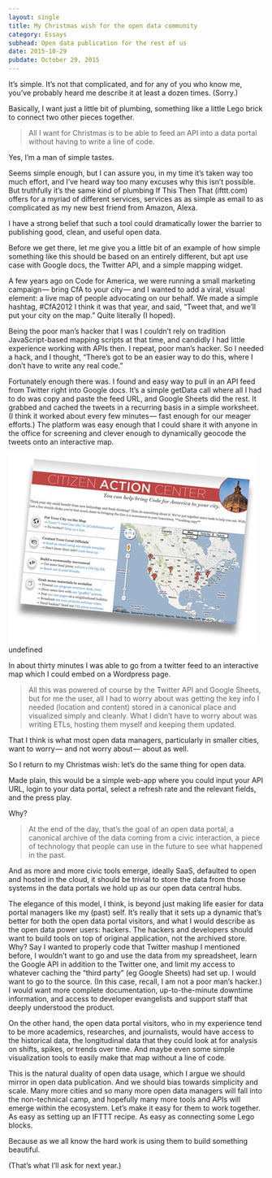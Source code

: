 ```yaml
---
layout: single
title: My Christmas wish for the open data community
category: Essays
subhead: Open data publication for the rest of us
date: 2015-10-29
pubdate: October 29, 2015
---
```

It’s simple. It’s not that complicated, and for any of you who know me, you’ve probably heard me describe it at least a dozen times. (Sorry.)

Basically, I want just a little bit of plumbing, something like a little Lego brick to connect two other pieces together.

> All I want for Christmas is to be able to feed an API into a data portal without having to write a line of code.

Yes, I’m a man of simple tastes.

Seems simple enough, but I can assure you, in my time it’s taken way too much effort, and I’ve heard way too many excuses why this isn’t possible. But truthfully it’s the same kind of plumbing If This Then That (ifttt.com) offers for a myriad of different services, services as as simple as email to as complicated as my new best friend from Amazon, Alexa.

I have a strong belief that such a tool could dramatically lower the barrier to publishing good, clean, and useful open data.

Before we get there, let me give you a little bit of an example of how simple something like this should be based on an entirely different, but apt use case with Google docs, the Twitter API, and a simple mapping widget.

A few years ago on Code for America, we were running a small marketing campaign — bring CfA to your city — and I wanted to add a viral, visual element: a live map of people advocating on our behalf. We made a simple hashtag, #CfA2012 I think it was that year, and said, “Tweet that, and we’ll put your city on the map.” Quite literally (I hoped).

Being the poor man’s hacker that I was I couldn’t rely on tradition JavaScript-based mapping scripts at that time, and candidly I had little experience working with APIs then. I repeat, poor man’s hacker. So I needed a hack, and I thought, “There’s got to be an easier way to do this, where I don’t have to write any real code.”

​Fortunately enough there was. I found and easy way to pull in an API feed from Twitter right into Google docs. It’s a simple getData call where all I had to do was copy and paste the feed URL, and Google Sheets did the rest. It grabbed and cached the tweets in a recurring basis in a simple worksheet. (I think it worked about every few minutes — fast enough for our meager efforts.) The platform was easy enough that I could share it with anyone in the office for screening and clever enough to dynamically geocode the tweets onto an interactive map.

![](/post-img/1__t1hDrpAtWIjrmF8tIoZigg.jpeg)
undefined

In about thirty minutes I was able to go from a twitter feed to an interactive map which I could embed on a Wordpress page.

> All this was powered of course by the Twitter API and Google Sheets, but for me the user, all I had to worry about was getting the key info I needed (location and content) stored in a canonical place and visualized simply and cleanly. What I didn’t have to worry about was writing ETLs, hosting them myself and keeping them updated.

That I think is what most open data managers, particularly in smaller cities, want to worry — and not worry about — about as well.

​So I return to my Christmas wish: let’s do the same thing for open data.

Made plain, this would be a simple web-app where you could input your API URL, login to your data portal, select a refresh rate and the relevant fields, and the press play.

Why?

> At the end of the day, that’s the goal of an open data portal, a canonical archive of the data coming from a civic interaction, a piece of technology that people can use in the future to see what happened in the past.

And as more and more civic tools emerge, ideally SaaS, defaulted to open and hosted in the cloud, it should be trivial to store the data from those systems in the data portals we hold up as our open data central hubs.

The elegance of this model, I think, is beyond just making life easier for data portal managers like my (past) self. It’s really that it sets up a dynamic that’s better for both the open data portal visitors, and what I would describe as the open data power users: hackers. The hackers and developers should want to build tools on top of original application, not the archived store. Why? Say I wanted to properly code that Twitter mashup I mentioned before, I wouldn’t want to go and use the data from my spreadsheet, learn the Google API in addition to the Twitter one, and limit my access to whatever caching the “third party” (eg Google Sheets) had set up. I would want to go to the source. (In this case, recall, I am not a poor man’s hacker.) I would want more complete documentation, up-to-the-minute downtime information, and access to developer evangelists and support staff that deeply understood the product.

On the other hand, the open data portal visitors, who in my experience tend to be more academics, researches, and journalists, would have access to the historical data, the longitudinal data that they could look at for analysis on shifts, spikes, or trends over time. And maybe even some simple visualization tools to easily make that map without a line of code.

This is the natural duality of open data usage, which I argue we should mirror in open data publication. And we should bias towards simplicity and scale. Many more cities and so many more open data managers will fall into the non-technical camp, and hopefully many more tools and APIs will emerge within the ecosystem. Let’s make it easy for them to work together. As easy as setting up an IFTTT recipe. As easy as connecting some Lego blocks.

Because as we all know the hard work is using them to build something beautiful.

(That’s what I’ll ask for next year.)